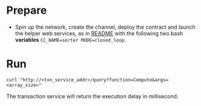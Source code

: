 # Prepare
  * Spin up the network, create the channel, deploy the contract and launch the helper web services, as in [README](../../benchmark/fabric-v2.2/README.md) with the following two bash **variables** `CC_NAME=sorter MODE=closed_loop`.


# Run
```
curl "http://<txn_service_addr>/query?function=Compute&args=<array_size>"
```

The transaction service will return the execution delay in millisecond. 

